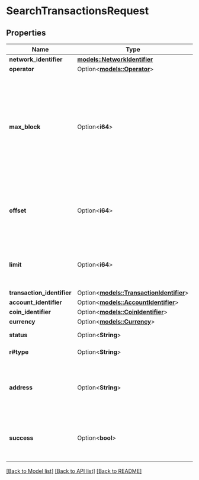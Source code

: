 # SearchTransactionsRequest

## Properties

Name | Type | Description | Notes
------------ | ------------- | ------------- | -------------
**network_identifier** | [**models::NetworkIdentifier**](NetworkIdentifier.md) |  | 
**operator** | Option<[**models::Operator**](Operator.md)> |  | [optional]
**max_block** | Option<**i64**> | max_block is the largest block index to consider when searching for transactions. If this field is not populated, the current block is considered the max_block.  If you do not specify a max_block, it is possible a newly synced block will interfere with paginated transaction queries (as the offset could become invalid with newly added rows).  | [optional]
**offset** | Option<**i64**> | offset is the offset into the query result to start returning transactions.  If any search conditions are changed, the query offset will change and you must restart your search iteration.  | [optional]
**limit** | Option<**i64**> | limit is the maximum number of transactions to return in one call. The implementation may return <= limit transactions.  | [optional]
**transaction_identifier** | Option<[**models::TransactionIdentifier**](TransactionIdentifier.md)> |  | [optional]
**account_identifier** | Option<[**models::AccountIdentifier**](AccountIdentifier.md)> |  | [optional]
**coin_identifier** | Option<[**models::CoinIdentifier**](CoinIdentifier.md)> |  | [optional]
**currency** | Option<[**models::Currency**](Currency.md)> |  | [optional]
**status** | Option<**String**> | status is the network-specific operation type.  | [optional]
**r#type** | Option<**String**> | type is the network-specific operation type.  | [optional]
**address** | Option<**String**> | address is AccountIdentifier.Address. This is used to get all transactions related to an AccountIdentifier.Address, regardless of SubAccountIdentifier.  | [optional]
**success** | Option<**bool**> | success is a synthetic condition populated by parsing network-specific operation statuses (using the mapping provided in `/network/options`).  | [optional]

[[Back to Model list]](../README.md#documentation-for-models) [[Back to API list]](../README.md#documentation-for-api-endpoints) [[Back to README]](../README.md)


